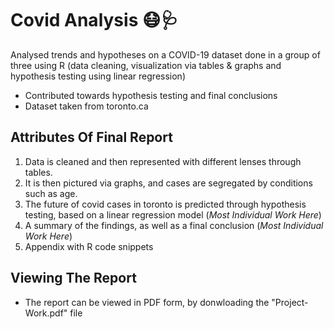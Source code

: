 # Covid Analysis 😷🩺

Analysed trends and hypotheses on a COVID-19 dataset done in a group of three using R (data cleaning, visualization via tables & graphs and hypothesis testing using linear regression)

- Contributed towards hypothesis testing and final conclusions
- Dataset taken from toronto.ca

## Attributes Of Final Report

1. Data is cleaned and then represented with different lenses through tables.
2. It is then pictured via graphs, and cases are segregated by conditions such as age.
3. The future of covid cases in toronto is predicted through hypothesis testing, based on a linear regression model (*Most Individual Work Here*)
4. A summary of the findings, as well as a final conclusion (*Most Individual Work Here*)
5. Appendix with R code snippets

## Viewing The Report

- The report can be viewed in PDF form, by donwloading the "Project-Work.pdf" file
